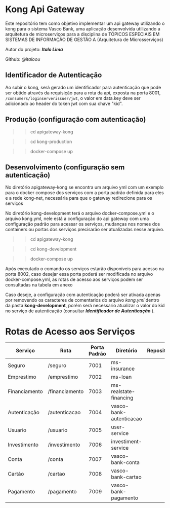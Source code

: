 # Kong Api Gateway 

Este repositório tem como objetivo implementar um api gateway utilizando o kong para o sistema Vasco Bank, uma aplicação desenvolvida utilizando a arquitetura de microserviços para a disciplina de TÓPICOS ESPECIAIS EM SISTEMAS DE INFORMAÇÃO DE GESTÃO A (Arquitetura de Microsserviços)

Autor do projeto: ***Italo Lima*** 

Github: *@italoou*

## Identificador de Autenticação

Ao subir o kong, será gerado um identificador para autenticação que pode ser obtido através da requisição para a rota da api, exposta na porta 8001, `/consumers/loginserverissuer/jwt`, o valor em data.key deve ser adicionado ao header do token jwt com sua chave "kid".

## Produção (configuração com autenticação)

>> cd apigateway-kong

>> cd kong-production

>> docker-compose up

## Desenvolvimento (configuração sem autenticação)

No diretório apigateway-kong se encontra um arquivo yml com um exemplo para o docker compose dos serviços com a porta padrão definida para eles e a rede kong-net, necessária para que o gateway redirecione para os serviços

No diretório kong-development terá o arquivo docker-compose.yml e o arquivo kong.yml, nele está a configuração do api gateway com uma configuração padrão para acessar os serviços, mudanças nos nomes dos containers ou portas dos serviços precisarão ser atualizadas nesse arquivo.

>> cd apigateway-kong

>> cd kong-development 

>> docker-compose up

Após executado o comando os serviços estarão disponíveis para acesso na porta 8002, caso desejar essa porta poderá ser modificada no arquivo docker-compose.yml, as rotas de acesso aos serviços podem ser consultadas na tabela em anexo

Caso deseje, a configuração com autenticação poderá ser ativada apenas por removendo os caracteres de comentarios do arquivo *kong.yml* dentro da pasta **kong-development**, porém será necessario atualizar o valor do kid no serviço de autenticação (consultar ***Identificador de Autenticação*** ).


# Rotas de Acesso aos Serviços

|Serviço|Rota|Porta Padrão|Diretório|Repositorio|
|-------|----|------------|---------|-----------|
|Seguro|/seguro|7001|ms-insurance|
|Emprestimo|/emprestimo|7002|ms-loan|
|Financiamento|/financiamento|7003|ms-realstate-financing|
|Autenticação|/autenticacao|7004|vasco-bank-autenticacao|
|Usuario|/usuario|7005|user-service|
|Investimento|/investimento|7006|investiment-service|
|Conta|/conta|7007|vasco-bank-conta|
|Cartão|/cartao|7008|vasco-bank-cartao|
|Pagamento|/pagamento|7009|vasco-bank-pagamento|


